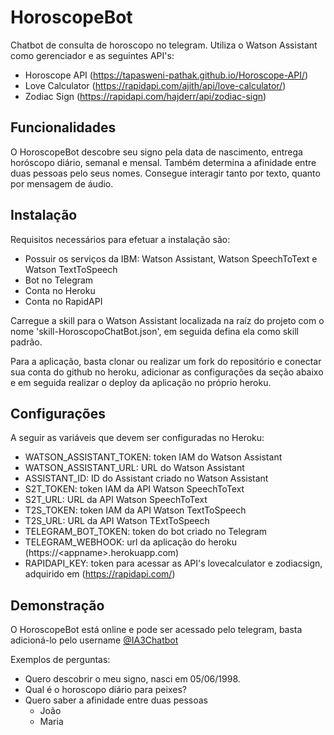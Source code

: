 # HoroscopeBot

Chatbot de consulta de horoscopo no telegram. Utiliza o Watson Assistant como gerenciador e as seguintes API's:

* Horoscope API (https://tapasweni-pathak.github.io/Horoscope-API/)
* Love Calculator (https://rapidapi.com/ajith/api/love-calculator/)
* Zodiac Sign (https://rapidapi.com/hajderr/api/zodiac-sign)

## Funcionalidades

O HoroscopeBot descobre seu signo pela data de nascimento, entrega horóscopo diário, semanal e mensal. Também determina a afinidade entre duas pessoas pelo seus nomes. Consegue interagir tanto por texto, quanto por mensagem de áudio.

## Instalação

Requisitos necessários para efetuar a instalação são:

* Possuir os serviços da IBM: Watson Assistant, Watson SpeechToText e Watson TextToSpeech
* Bot no Telegram
* Conta no Heroku
* Conta no RapidAPI


Carregue a skill para o Watson Assistant localizada na raíz do projeto com o nome 'skill-HoroscopoChatBot.json', em seguida defina ela como skill padrão. 


Para a aplicação, basta clonar ou realizar um fork do repositório e conectar sua conta do github no heroku, adicionar as configurações da seção abaixo e em seguida realizar o deploy da aplicação no próprio heroku.

## Configurações

A seguir as variáveis que devem ser configuradas no Heroku:

* WATSON_ASSISTANT_TOKEN: token IAM do Watson Assistant
* WATSON_ASSISTANT_URL: URL do Watson Assistant
* ASSISTANT_ID: ID do Assistant criado no Watson Assistant
* S2T_TOKEN: token IAM da API Watson SpeechToText
* S2T_URL: URL da API Watson SpeechToText
* T2S_TOKEN: token IAM da API Watson TextToSpeech
* T2S_URL: URL da API Watson TExtToSpeech
* TELEGRAM_BOT_TOKEN: token do bot criado no Telegram
* TELEGRAM_WEBHOOK: url da aplicação do heroku (https://\<appname\>.herokuapp.com)
* RAPIDAPI_KEY: token para acessar as API's lovecalculator e zodiacsign, adquirido em (https://rapidapi.com/)

## Demonstração

O HoroscopeBot está online e pode ser acessado pelo telegram, basta adicioná-lo pelo username [@IA3Chatbot](https://t.me/IA3Chatbot)

Exemplos de perguntas:

* Quero descobrir o meu signo, nasci em 05/06/1998.
* Qual é o horoscopo diário para peixes?
* Quero saber a afinidade entre duas pessoas
  * João
  * Maria